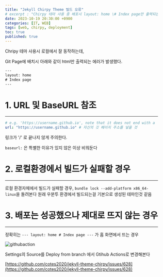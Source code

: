 ```yaml
---
title: "Jekyll Chirpy Theme 빌드 오류"
# excerpt : "Chirpy 테마 사용 중 배포시 layout: home \# Index page만 출력되는 문제"
date: 2023-10-19 20:30:00 +0900
categories: [IT, WEB]
tags: [web, chirpy, deployment]   
toc: true
published: true
---
```


Chripy 테마 사용시 로컬에서 잘 동작하는데, 

Git Page에 배치시 아래와 같이 html만 출력되는 에러가 발생했다.

<!--excerpt-->

```html
---
layout: home
# Index page
---
```

# 1. URL 및 BaseURL 참조

---

```yml
# e.g. 'https://username.github.io', note that it does not end with a '/'.
url: "https://username.github.io" # 자신의 깃 페이지 주소를 넣을 것
```
링크가 '/' 로 끝나지 않게 주의한다.

`baseurl:` 은 특별한 이유가 있지 않은 이상 비워둔다

# 2. 로컬환경에서 빌드가 실패할 경우

---

로컬 환경자체에서 빌드가 실패할 경우, `bundle lock --add-platform x86_64-linux`을 돌려본다
원래 우분투 환경에서 빌드되는걸 기본으로 생성된 테마인것 같음

# 3. 배포는 성공했으나 제대로 뜨지 않는 경우

---

정확히는 `--- layout: home # Index page ---` 가 홈 화면에서 뜨는 경우

![githubaction](https://user-images.githubusercontent.com/35688135/198170582-74d61ca9-22c8-4671-9131-977db2d0cfca.png)

Settings의 Source를 Deploy from branch 에서 Gtihub Actions로 변경해본다

[https://github.com/cotes2020/jekyll-theme-chirpy/issues/628](https://github.com/cotes2020/jekyll-theme-chirpy/issues/628)